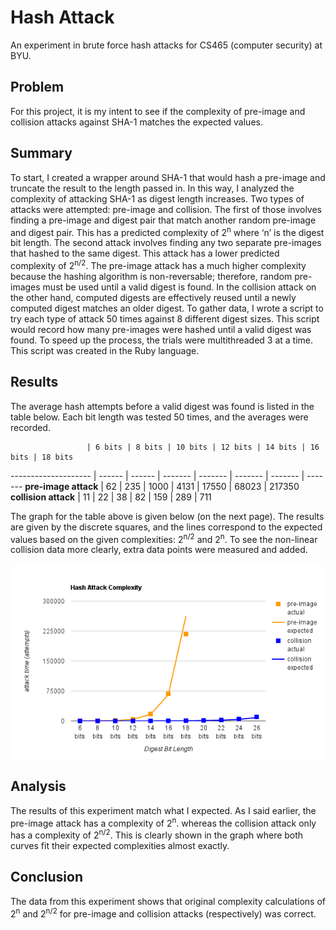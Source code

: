 # Hash Attack
An experiment in brute force hash attacks for CS465 (computer security) at BYU.

## Problem
For this project, it is my intent to see if the complexity of pre-image and collision attacks against SHA-1 matches the expected values.

## Summary
To start, I created a wrapper around SHA-1 that would hash a pre-image and truncate the result to the length passed in. In this way, I analyzed the complexity of attacking SHA-1 as digest length increases.
Two types of attacks were attempted: pre-image and collision. The first of those involves finding a pre-image and digest pair that match another random pre-image and digest pair. This has a predicted complexity of 2<sup>n</sup> where ‘n’ is the digest bit length. The second attack involves finding any two separate pre-images that hashed to the same digest. This attack has a lower predicted complexity of 2<sup>n/2</sup>. The pre-image attack has a much higher complexity because the hashing algorithm is non-reversable; therefore, random pre-images must be used until a valid digest is found. In the collision attack on the other hand, computed digests are effectively reused until a newly computed digest matches an older digest.
To gather data, I wrote a script to try each type of attack 50 times against 8 different digest sizes. This script would record how many pre-images were hashed until a valid digest was found. To speed up the process, the trials were multithreaded 3 at a time. This script was created in the Ruby language.

## Results
The average hash attempts before a valid digest was found is listed in the table below. Each bit length was tested 50 times, and the averages were recorded.

                     | 6 bits | 8 bits | 10 bits | 12 bits | 14 bits | 16 bits | 18 bits 
-------------------- | ------ | ------ | ------- | ------- | ------- | ------- | -------
**pre-image attack** | 62     | 235    | 1000    | 4131    | 17550   | 68023   | 217350  
**collision attack** | 11     | 22     | 38      | 82      | 159     | 289     | 711     

The graph for the table above is given below (on the next page). The results are given by the discrete squares, and the lines correspond to the expected values based on the given complexities: 2<sup>n/2</sup> and 2<sup>n</sup>. To see the non-linear collision data more clearly, extra data points were measured and added.

![alt text](https://github.com/mcrossen/hashattack/raw/master/results.png)

## Analysis
The results of this experiment match what I expected. As I said earlier, the pre-image attack has a complexity of 2<sup>n</sup>. whereas the collision attack only has a complexity of 2<sup>n/2</sup>. This is clearly shown in the graph where both curves fit their expected complexities almost exactly.

## Conclusion
The data from this experiment shows that original complexity calculations of 2<sup>n</sup> and 2<sup>n/2</sup> for pre-image and collision attacks (respectively) was correct.
